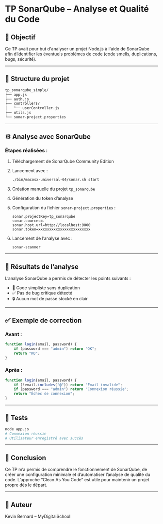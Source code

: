 # TP SonarQube – Analyse et Qualité du Code

## 🎯 Objectif

Ce TP avait pour but d'analyser un projet Node.js à l'aide de SonarQube afin d’identifier les éventuels problèmes de code (code smells, duplications, bugs, sécurité).

---

## 🧱 Structure du projet

```bash
tp_sonarqube_simple/
├── app.js
├── auth.js
├── controllers/
│   └── userController.js
├── utils.js
└── sonar-project.properties
```

---

## ⚙️ Analyse avec SonarQube

### Étapes réalisées :

1. Téléchargement de SonarQube Community Edition
2. Lancement avec :
   ```bash
   ./bin/macosx-universal-64/sonar.sh start
   ```
3. Création manuelle du projet `tp_sonarqube`
4. Génération du token d’analyse
5. Configuration du fichier `sonar-project.properties` :
   ```properties
   sonar.projectKey=tp_sonarqube
   sonar.sources=.
   sonar.host.url=http://localhost:9000
   sonar.token=xxxxxxxxxxxxxxxxxxxxxxxx
   ```

6. Lancement de l’analyse avec :
   ```bash
   sonar-scanner
   ```

---

## 📝 Résultats de l’analyse

L’analyse SonarQube a permis de détecter les points suivants :

- 🔹 Code simpliste sans duplication
- ✅ Pas de bug critique détecté
- 🔒 Aucun mot de passe stocké en clair

---

## ✅ Exemple de correction

### Avant :
```js
function login(email, password) {
    if (password === "admin") return "OK";
    return "KO";
}
```

### Après :
```js
function login(email, password) {
    if (!email.includes("@")) return "Email invalide";
    if (password === "admin") return "Connexion réussie";
    return "Échec de connexion";
}
```

---

## 🧪 Tests

```bash
node app.js
# Connexion réussie
# Utilisateur enregistré avec succès
```

---

## 🚀 Conclusion

Ce TP m’a permis de comprendre le fonctionnement de SonarQube, de créer une configuration minimale et d’automatiser l’analyse de qualité du code. L’approche “Clean As You Code” est utile pour maintenir un projet propre dès le départ.

---

## 👤 Auteur

Kevin Bernard – MyDigitalSchool


